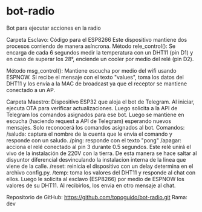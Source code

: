 # bot-radio
Bot para ejecutar acciones en la radio

Carpeta Esclavo: 
Código para el ESP8266
Este dispositivo mantiene dos procesos corriendo de manera asíncrona. 
Método rele_control(): Se encarga de cada 6 segundos medir la temperatura con un DHT11 (pin D1) y en caso de superar los 28°, enciende un cooler por medio del relé (pin D2).

Método msg_control(): Mantiene escucha por medio del wifi usando ESPNOW. Si recibe el mensaje con el texto "values", toma los datos del DHT11 y los envía a la MAC de broadcast ya que el receptor se mantiene conectado a un AP. 


Carpeta Maestro:
Dispositivo ESP32 que aloja el bot de Telegram. 
Al iniciar, ejecuta OTA para verificar actualizaciones. Luego solicita a la API de Telegram los comandos asignados para ese bot.
Luego se mantiene en escucha (haciendo request a API de Telegram) esperando nuevos mensajes. Solo reconocerá los comandos asignados al bot.
Comandos:
/saluda: captura el nombre de la cuenta que le envía el comando y responde con un saludo.
/ping: responde con el texto "pong"
/apagar:  acciona el relé conectado al pin 3 durante 0.5 segundos. Este relé unirá el vivo de la instalación de 220V con la tierra. De esta manera se hace saltar al disyuntor diferencial desvinculando la instalacion interna de la linea que viene de la calle.
/reset: reinicia el dispositivo con un delay determina en el archivo config.py.
/temp: toma los valores del DHT11 y responde al chat con ellos. Luego le solicita al esclavo (ESP8266) por medio de ESPNOW los valores de su DHT11. Al recibirlos, los envia en otro mensaje al chat.


Repositorio de GitHub: https://github.com/topoguido/bot-radio.git
Rama: dev


